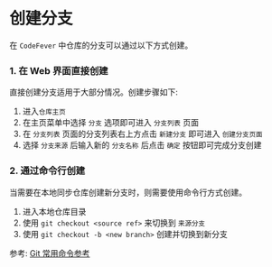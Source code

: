 # 创建分支

在 `CodeFever` 中仓库的分支可以通过以下方式创建。

### 1. 在 Web 界面直接创建

直接创建分支适用于大部分情况。创建步骤如下:

1. 进入`仓库主页`
1. 在主页菜单中选择 `分支` 选项即可进入 `分支列表` 页面
1. 在 `分支列表` 页面的分支列表右上方点击 `新建分支` 即可进入 `创建分支页面`
1. 选择 `分支来源` 后输入新的 `分支名称` 后点击 `确定` 按钮即可完成分支创建

### 2. 通过命令行创建

当需要在本地同步仓库创建新分支时，则需要使用命令行方式创建。

1. 进入本地仓库目录
1. 使用 `git checkout <source ref>` 来切换到 `来源分支`
1. 使用 `git checkout -b <new branch>` 创建并切换到新分支

参考: [Git 常用命令参考](../git/git_command_reference.md)
